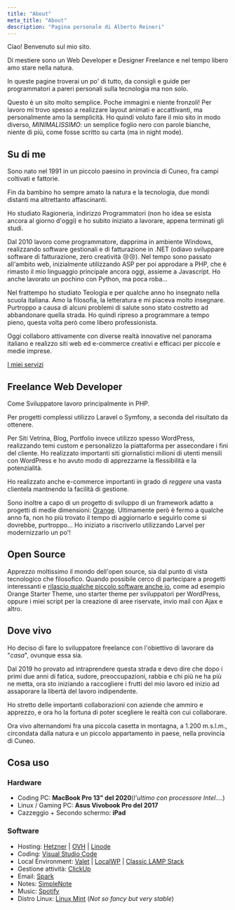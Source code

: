 ```yaml
---
title: "About"
meta_title: "About"
description: "Pagina personale di Alberto Reineri"
---
```


Ciao! Benvenuto sul mio sito.

Di mestiere sono un Web Developer e Designer Freelance e nel tempo libero amo stare nella natura.

In queste pagine troverai un po' di tutto, da consigli e guide per programmatori a pareri personali sulla tecnologia ma non solo.

Questo è un sito molto semplice. Poche immagini e niente fronzoli! Per lavoro mi trovo spesso a realizzare layout animati e accattivanti, ma personalmente amo la semplicità. Ho quindi voluto fare il mio sito in modo diverso, *MINIMALISSIMO*: un semplice foglio nero con parole bianche, niente di più, come fosse scritto su carta (ma in night mode).

Su di me
--------

Sono nato nel 1991 in un piccolo paesino in provincia di Cuneo, fra campi coltivati e fattorie.

Fin da bambino ho sempre amato la natura e la tecnologia, due mondi distanti ma altrettanto affascinanti.

Ho studiato Ragioneria, indirizzo Programmatori (non ho idea se esista ancora al giorno d'oggi) e ho subito iniziato a lavorare, appena terminati gli studi.

Dal 2010 lavoro come programmatore, dapprima in ambiente Windows, realizzando software gestionali e di fatturazione in .NET (odiavo sviluppare software di fatturazione, zero creatività 😢😢). Nel tempo sono passato all'ambito web, inizialmente utilizzando ASP per poi approdare a PHP, che è rimasto il mio linguaggio principale ancora oggi, assieme a Javascript. Ho anche lavorato un pochino con Python, ma poca roba...

Nel frattempo ho studiato Teologia e per qualche anno ho insegnato nella scuola italiana. Amo la filosofia, la letteratura e mi piaceva molto insegnare. Purtroppo a causa di alcuni problemi di salute sono stato costretto ad abbandonare quella strada. Ho quindi ripreso a programmare a tempo pieno, questa volta però come libero professionista.

Oggi collaboro attivamente con diverse realtà innovative nel panorama italiano e realizzo siti web ed e-commerce creativi e efficaci per piccole e medie imprese.

[I miei servizi](/servizi)

Freelance Web Developer
-----------------------

Come Sviluppatore lavoro principalmente in PHP.

Per progetti complessi utilizzo Laravel o Symfony, a seconda del risultato da ottenere.

Per Siti Vetrina, Blog, Portfolio invece utilizzo spesso WordPress, realizzando temi custom e personalizzo la piattaforma per assecondare i fini del cliente. Ho realizzato importanti siti giornalistici milioni di utenti mensili con WordPress e ho avuto modo di apprezzarne la flessibilità e la potenzialità.

Ho realizzato anche e-commerce importanti in grado di *reggere* una vasta clientela mantnendo la facilità di gestione.

Sono inoltre a capo di un progetto di sviluppo di un framework adatto a progetti di medie dimensioni: [Orange](/orange). Ultimamente però è fermo a qualche anno fa, non ho più trovato il tempo di aggiornarlo e seguirlo come si dovrebbe, purtroppo... Ho iniziato a riscriverlo utilizzando Larvel per modernizzarlo un po'!

Open Source
-----------

Apprezzo moltissimo il mondo dell'open source, sia dal punto di vista tecnologico che filosofico. Quando possibile cerco di partecipare a progetti interessanti e [rilascio qualche piccolo software anche io](https://github.com/albertoreineri), come ad esempio Orange Starter Theme, uno starter theme per sviluppatori per WordPress, oppure i miei script per la creazione di aree riservate, invio mail con Ajax e altro.

Dove vivo
---------

Ho deciso di fare lo sviluppatore freelance con l'obiettivo di lavorare da "*casa*", ovunque essa sia.

Dal 2019 ho provato ad intraprendere questa strada e devo dire che dopo i primi due anni di fatica, sudore, preoccupazioni, rabbia e chi più ne ha più ne metta, ora sto iniziando a raccogliere i frutti del mio lavoro ed inizio ad assaporare la libertà del lavoro indipendente.

Ho stretto delle importanti collaborazioni con aziende che ammiro e apprezzo, e ora ho la fortuna di poter scegliere le realtà con cui collaborare.

Ora vivo alternandomi fra una piccola casetta in montagna, a 1.200 m.s.l.m., circondata dalla natura e un piccolo appartamento in paese, nella provincia di Cuneo.

Cosa uso
------------------------------------------------

### Hardware

-   Coding PC: **MacBook Pro 13" del 2020**(*l'ultimo con processore Intel....*)
-   Linux / Gaming PC: **Asus Vivobook Pro del 2017**
-   Cazzeggio + Secondo schermo: **iPad**

### Software

-   Hosting: [Hetzner](https://www.hetzner.com/) | [OVH](https://www.ovhcloud.com/it/vps/) | [Linode](https://www.linode.com/)
-   Coding: [Visual Studio Code](https://code.visualstudio.com/)
-   Local Environment: [Valet](https://laravel.com/docs/10.x/valet) | [LocalWP](https://localwp.com/) | [Classic LAMP Stack](/blog/come-installare-una-lamp-stack/)
-   Gestione attività: [ClickUp](https://www.clickup.com/)
-   Email: [Spark](https://sparkmailapp.com/it)
-   Notes: [SimpleNote](https://simplenote.com/)
-   Music: [Spotify](https://www.spotify.com/)
-   Distro Linux: [Linux Mint](https://linuxmint.com/) (*Not so fancy but very stable*)
